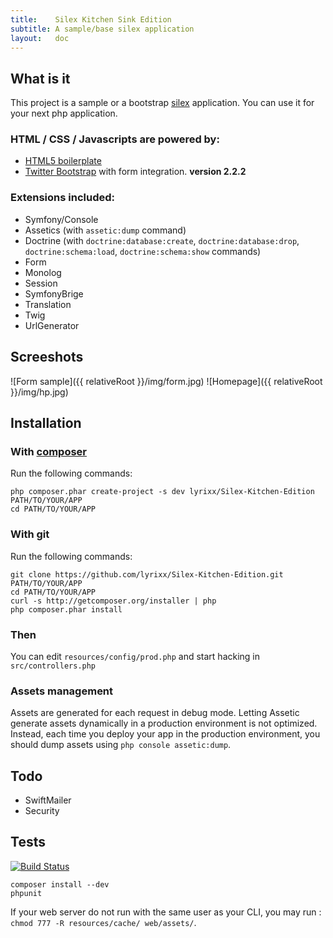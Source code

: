 ```yaml
---
title:    Silex Kitchen Sink Edition
subtitle: A sample/base silex application
layout:   doc
---
```


What is it
----------

This project is a sample or a bootstrap [silex](http://silex.sensiolabs.org/) application.
You can use it for your next php application.

### HTML / CSS / Javascripts are powered by:

* [HTML5 boilerplate](http://html5boilerplate.com/)
* [Twitter Bootstrap](http://twitter.github.com/bootstrap/) with form integration. **version 2.2.2**

### Extensions included:

* Symfony/Console
* Assetics (with `assetic:dump` command)
* Doctrine (with `doctrine:database:create`, `doctrine:database:drop`,
  `doctrine:schema:load`, `doctrine:schema:show` commands)
* Form
* Monolog
* Session
* SymfonyBrige
* Translation
* Twig
* UrlGenerator

Screeshots
----------

![Form sample]({{ relativeRoot }}/img/form.jpg)
![Homepage]({{ relativeRoot }}/img/hp.jpg)

Installation
------------

### With [composer](https://getcomposer.org)

Run the following commands:

    php composer.phar create-project -s dev lyrixx/Silex-Kitchen-Edition PATH/TO/YOUR/APP
    cd PATH/TO/YOUR/APP

### With git

Run the following commands:

    git clone https://github.com/lyrixx/Silex-Kitchen-Edition.git PATH/TO/YOUR/APP
    cd PATH/TO/YOUR/APP
    curl -s http://getcomposer.org/installer | php
    php composer.phar install

### Then

You can edit `resources/config/prod.php` and start hacking in `src/controllers.php`

### Assets management

Assets are generated for each request in debug mode.
Letting Assetic generate assets dynamically
in a production environment is not optimized.
Instead, each time you deploy your app in the production
environment, you should dump assets using `php console assetic:dump`.

Todo
----

* SwiftMailer
* Security

Tests
-----

[![Build Status](https://secure.travis-ci.org/lyrixx/Silex-Kitchen-Edition.png?branch=master)](http://travis-ci.org/lyrixx/Silex-Kitchen-Edition)

    composer install --dev
    phpunit

If your web server do not run with the same user as your CLI,
you may run : `chmod 777 -R resources/cache/ web/assets/`.
